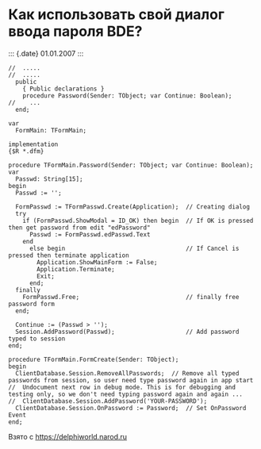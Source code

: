 Как использовать свой диалог ввода пароля BDE?
==============================================

::: {.date}
01.01.2007
:::

    //  .....
    //  .....
      public
        { Public declarations }
        procedure Password(Sender: TObject; var Continue: Boolean);
    //    ...
      end;
     
    var
      FormMain: TFormMain;
     
    implementation
    {$R *.dfm}
     
    procedure TFormMain.Password(Sender: TObject; var Continue: Boolean);
    var
      Passwd: String[15];
    begin
      Passwd := '';
     
      FormPasswd := TFormPasswd.Create(Application);  // Creating dialog
      try
        if (FormPasswd.ShowModal = ID_OK) then begin  // If OK is pressed then get password from edit "edPassword"
          Passwd := FormPasswd.edPasswd.Text
        end
          else begin                                  // If Cancel is pressed then terminate application
            Application.ShowMainForm := False;
            Application.Terminate;
            Exit;
          end;
      finally
        FormPasswd.Free;                              // finally free password form
      end;
     
      Continue := (Passwd > '');
      Session.AddPassword(Passwd);                    // Add password typed to session
    end;
     
    procedure TFormMain.FormCreate(Sender: TObject);
    begin
      ClientDatabase.Session.RemoveAllPasswords;  // Remove all typed passwords from session, so user need type password again in app start
    //  Undocument next row in debug mode. This is for debugging and testing only, so we don't need typing password again and again ...
    //  ClientDatabase.Session.AddPassword('YOUR-PASSWORD');
      ClientDatabase.Session.OnPassword := Password;  // Set OnPassword Event
    end;

Взято с <https://delphiworld.narod.ru>
